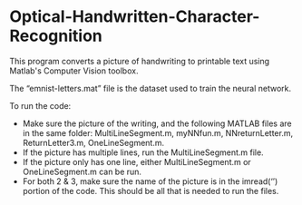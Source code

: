 # Optical-Handwritten-Character-Recognition
This program converts a picture of handwriting to printable text using Matlab's Computer Vision toolbox.

The “emnist-letters.mat” file is the dataset used to train the neural network.

To run the code:
- Make sure the picture of the writing, and the following MATLAB files are in the same folder: MultiLineSegment.m, myNNfun.m, NNreturnLetter.m, ReturnLetter3.m, OneLineSegment.m.
- If the picture has multiple lines, run the MultiLineSegment.m file.
- If the picture only has one line, either MultiLineSegment.m or OneLineSegment.m can be run.
- For both 2 & 3, make sure the name of the picture is in the imread(‘’) portion of the code.
This should be all that is needed to run the files.
